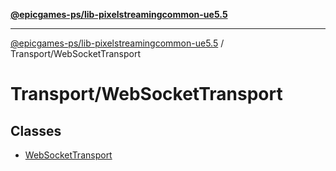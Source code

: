 [**@epicgames-ps/lib-pixelstreamingcommon-ue5.5**](../../README.md)

***

[@epicgames-ps/lib-pixelstreamingcommon-ue5.5](../../README.md) / Transport/WebSocketTransport

# Transport/WebSocketTransport

## Classes

- [WebSocketTransport](classes/WebSocketTransport.md)
